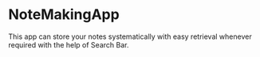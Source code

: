 # NoteMakingApp

This app can store your notes systematically with easy retrieval whenever required with the help of Search Bar.
